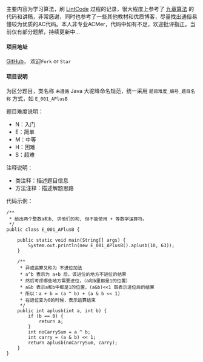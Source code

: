 
主要内容为学习算法，刷 [LintCode](http://lintcode.com/) 过程的记录，很大程度上参考了 [九章算法](http://www.jiuzhang.com/solution/) 的代码和讲稿，非常感谢，同时也参考了一些其他教材和优质博客，尽量找出通俗易懂较为优质的AC代码。本人非专业ACMer，代码中如有不足，欢迎批评指正。当前仅有部分题解，持续更新中...

#### 项目地址
[GitHub](https://github.com/techflowing/LintCode)， 欢迎`Fork` or `Star`

#### 项目说明
为区分题目，类名称 `未遵循` Java 大驼峰命名规范，统一采用 `题目难度_编号_题目名称` 方式，如 `E_001_APlusB`

题目难度说明：

* N：入门    
* E：简单    
* M：中等    
* H：困难    
* S：超难

注释说明：

* 类注释：描述题目信息
* 方法注释：描述解题思路

代码示例：

```
/**
 * 给出两个整数a和b, 求他们的和, 但不能使用 + 等数学运算符。
 */
public class E_001_APlusB {

    public static void main(String[] args) {
        System.out.println(new E_001_APlusB().aplusb(10, 63));
    }

    /**
     * 异或运算又称为 不进位加法
     * a^b 表示为 a+b 后，该进位的地方不进位的结果
     * 然后考虑哪些地方需要进位，（a和b里都是1的位置）
     * a&b 表示a和b中都是1的位置，(a&b)<<1 既表示进位后的结果
     * 所以：a + b = (a ^ b) + (a & b << 1)
     * 在进位变为0的时候，表示运算结束
     */
    public int aplusb(int a, int b) {
        if (b == 0) {
            return a;
        }
        int noCarrySum = a ^ b;
        int carry = (a & b) << 1;
        return aplusb(noCarrySum, carry);
    }
}
```

